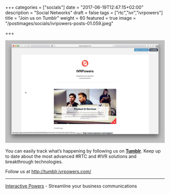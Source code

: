 +++
categories = ["socials"]
date = "2017-06-19T12:47:15+02:00"
description = "Social Networks"
draft = false
tags = ["rtc","ivr","ivrpowers"]
title = "Join us on Tumblr"
weight = 60
featured = true
image = "/postimages/socials/ivrpowers-posts-01.059.jpeg"

+++

![IVRPowers Tumblr](/postimages/socials/ivrpowers-tumblr.jpg)

You can easily track what’s happening by following us on **[Tumblr](http://tumblr.ivrpowers.com/)**. Keep up to date about the most advanced #RTC and #IVR solutions and breakthrough technologies.  

Follow us at http://tumblr.ivrpowers.com/

---
[Interactive Powers](http://www.ivrpowers.com/) - Streamline your business communications

